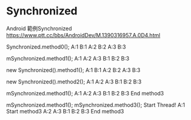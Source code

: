 # Synchronized
Android   範例Synchronized   https://www.ptt.cc/bbs/AndroidDev/M.1390316957.A.0D4.html


Synchronized.method0();
A:1
B:1
A:2
B:2
A:3
B:3

mSynchronized.method1();
A:1
A:2
A:3
B:1
B:2
B:3

new Synchronized().method1();
A:1
B:1
A:2
B:2
A:3
B:3

new Synchronized().method2();
A:1
A:2
A:3
B:1
B:2
B:3

mSynchronized.method1();
A:1
A:2
A:3
B:1
B:2
B:3
End method3


mSynchronized.method1();
mSynchronized.method3();
Start Thread!
A:1
Start method3
A:2
A:3
B:1
B:2
B:3
End method3
